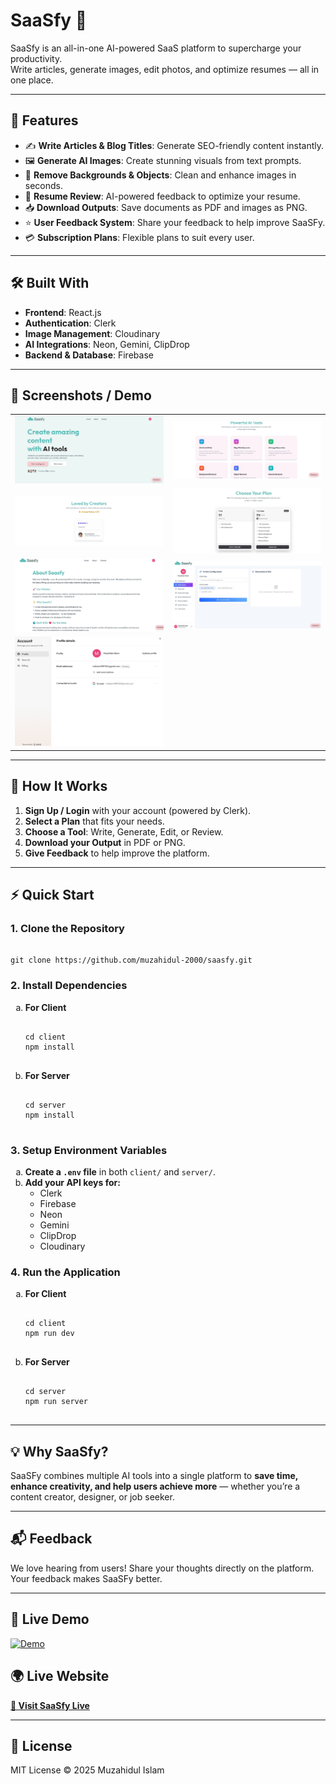<h1>SaaSfy 🚀</h1>

<p>SaaSfy is an all-in-one AI-powered SaaS platform to supercharge your productivity.<br>
Write articles, generate images, edit photos, and optimize resumes — all in one place.</p>

<hr>

<h2>🌟 Features</h2>
<ul>
  <li>✍️ <b>Write Articles & Blog Titles</b>: Generate SEO-friendly content instantly.</li>
  <li>🖼️ <b>Generate AI Images</b>: Create stunning visuals from text prompts.</li>
  <li>🧹 <b>Remove Backgrounds & Objects</b>: Clean and enhance images in seconds.</li>
  <li>📄 <b>Resume Review</b>: AI-powered feedback to optimize your resume.</li>
  <li>📥 <b>Download Outputs</b>: Save documents as PDF and images as PNG.</li>
  <li>⭐ <b>User Feedback System</b>: Share your feedback to help improve SaaSFy.</li>
  <li>💳 <b>Subscription Plans</b>: Flexible plans to suit every user.</li>
</ul>

<hr>

<h2>🛠️ Built With</h2>
<ul>
  <li><b>Frontend</b>: React.js</li>
  <li><b>Authentication</b>: Clerk</li>
  <li><b>Image Management</b>: Cloudinary</li>
  <li><b>AI Integrations</b>: Neon, Gemini, ClipDrop</li>
  <li><b>Backend & Database</b>: Firebase</li>
</ul>

<hr>

<h2>🎨 Screenshots / Demo</h2>
<table>
  <tr>
    <td><img src="client/public/preview/1.jpg" width="100%"></td>
    <td><img src="client/public/preview/2.jpg" width="100%"></td>
  </tr>
  <tr>
    <td><img src="client/public/preview/3.jpg" width="100%"></td>
    <td><img src="client/public/preview/4.jpg" width="100%"></td>
  </tr>
  <tr>
    <td><img src="client/public/preview/about.jpg" width="100%"></td>
    <td><img src="client/public/preview/dashboard.jpg" width="100%"></td>
  </tr>
  <tr>
    <td><img src="client/public/preview/plan.jpg" width="100%"></td>
  </tr>
</table>

<hr>

<h2>🚀 How It Works</h2>
<ol>
  <li><b>Sign Up / Login</b> with your account (powered by Clerk).</li>
  <li><b>Select a Plan</b> that fits your needs.</li>
  <li><b>Choose a Tool</b>: Write, Generate, Edit, or Review.</li>
  <li><b>Download your Output</b> in PDF or PNG.</li>
  <li><b>Give Feedback</b> to help improve the platform.</li>
</ol>

<hr>

<h2>⚡ Quick Start</h2>

<h3>1. Clone the Repository</h3>
<pre><code class="language-bash">
git clone https://github.com/muzahidul-2000/saasfy.git
</code></pre>

<h3>2. Install Dependencies</h3>
<ol type="a">
  <li><b>For Client</b>
    <pre><code class="language-bash">
cd client
npm install
    </code></pre>
  </li>
  <li><b>For Server</b>
    <pre><code class="language-bash">
cd server
npm install
    </code></pre>
  </li>
</ol>

<h3>3. Setup Environment Variables</h3>
<ol type="a">
  <li><b>Create a <code>.env</code> file</b> in both <code>client/</code> and <code>server/</code>.</li>
  <li><b>Add your API keys for:</b>
    <ul>
      <li>Clerk</li>
      <li>Firebase</li>
      <li>Neon</li>
      <li>Gemini</li>
      <li>ClipDrop</li>
      <li>Cloudinary</li>
    </ul>
  </li>
</ol>

<h3>4. Run the Application</h3>
<ol type="a">
  <li><b>For Client</b>
    <pre><code class="language-bash">
cd client
npm run dev
    </code></pre>
  </li>
  <li><b>For Server</b>
    <pre><code class="language-bash">
cd server
npm run server
    </code></pre>
  </li>
</ol>

<hr>

<h2>💡 Why SaaSfy?</h2>
<p>SaaSFy combines multiple AI tools into a single platform to <b>save time, enhance creativity, and help users achieve more</b> — whether you’re a content creator, designer, or job seeker.</p>

<hr>

<h2>📬 Feedback</h2>
<p>We love hearing from users! Share your thoughts directly on the platform.<br>
Your feedback makes SaaSFy better.</p>

<hr>

<h2>🔗 Live Demo</h2>
<p>
  <a href="https://res.cloudinary.com/dgmypxszb/video/upload/v1755873896/Untitled_design_4_lunxmw.mp4" target="_blank">
    <img src="https://res.cloudinary.com/dgmypxszb/image/upload/v1234567890/demo-thumbnail.png" alt="Demo" width="400">
  </a>
</p>

<h2>🌍 Live Website</h2>
<p>
  <a href="https://saa-s-fy.vercel.app"><b>🚀 Visit SaaSfy Live</b></a>
</p>
<hr>

<h2>📄 License</h2>
<p>MIT License © 2025 Muzahidul Islam</p>

